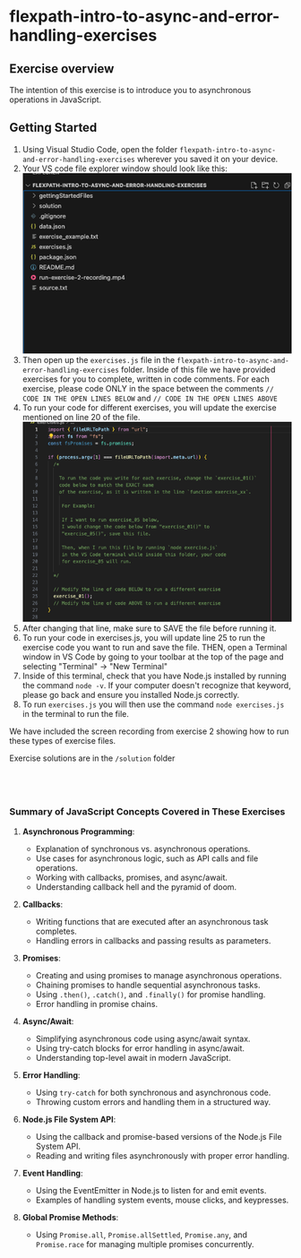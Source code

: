 
# flexpath-intro-to-async-and-error-handling-exercises

## Exercise overview

The intention of this exercise is to introduce you to asynchronous operations
in JavaScript.


## Getting Started


1. Using Visual Studio Code, open the folder `flexpath-intro-to-async-and-error-handling-exercises` 
   wherever you saved it on your device. 
2. Your VS code file explorer window should look like this:
   ![File Explorer View](gettingStartedFiles/file-explorer.png)
3. Then open up the `exercises.js` file in the `flexpath-intro-to-async-and-error-handling-exercises` folder. 
   Inside of this file we have provided exercises for you to complete, written 
   in code comments. For each exercise, please code ONLY in the space 
   between the comments `// CODE IN THE OPEN LINES BELOW` and `// CODE IN THE OPEN LINES ABOVE` 
4. To run your code for different exercises, you will update the exercise mentioned
   on line 20 of the file. 
   ![To run a different exercise, change this line](gettingStartedFiles/whereToEditToRunExercise.png)
5. After changing that line, make sure to SAVE the file before running it.
6. To run your code in exercises.js, you will update line 25 to run the exercise code
   you want to run and save the file. THEN, open a Terminal window in VS Code 
   by going to your toolbar at the top of the page and selecting 
   "Terminal" -> "New Terminal"
7. Inside of this terminal, check that you have Node.js installed by running the 
   command `node -v`. If your computer doesn't recognize that keyword, please
   go back and ensure you installed Node.js correctly.
8. To run `exercises.js` you will then use the command `node exercises.js` in the
   terminal to run the file.

We have included the screen recording from exercise 2 showing how to run these
types of exercise files. 

Exercise solutions are in the `/solution` folder

&nbsp;
---

### Summary of JavaScript Concepts Covered in These Exercises

1. **Asynchronous Programming**:
    
    - Explanation of synchronous vs. asynchronous operations.
    - Use cases for asynchronous logic, such as API calls and file operations.
    - Working with callbacks, promises, and async/await.
    - Understanding callback hell and the pyramid of doom.
2. **Callbacks**:
    
    - Writing functions that are executed after an asynchronous task completes.
    - Handling errors in callbacks and passing results as parameters.
3. **Promises**:
    
    - Creating and using promises to manage asynchronous operations.
    - Chaining promises to handle sequential asynchronous tasks.
    - Using `.then()`, `.catch()`, and `.finally()` for promise handling.
    - Error handling in promise chains.
4. **Async/Await**:
    
    - Simplifying asynchronous code using async/await syntax.
    - Using try-catch blocks for error handling in async/await.
    - Understanding top-level await in modern JavaScript.
5. **Error Handling**:
    
    - Using `try-catch` for both synchronous and asynchronous code.
    - Throwing custom errors and handling them in a structured way.
6. **Node.js File System API**:
    
    - Using the callback and promise-based versions of the Node.js File System API.
    - Reading and writing files asynchronously with proper error handling.
7. **Event Handling**:
    
    - Using the EventEmitter in Node.js to listen for and emit events.
    - Examples of handling system events, mouse clicks, and keypresses.
8. **Global Promise Methods**:
    
    - Using `Promise.all`, `Promise.allSettled`, `Promise.any`, and `Promise.race` for managing multiple promises concurrently.
